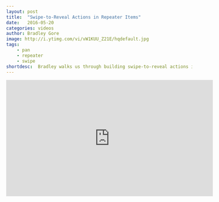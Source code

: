 ```yaml
---
layout: post
title:  "Swipe-to-Reveal Actions in Repeater Items"
date:   2016-05-20
categories: videos
author: Bradley Gore
image: http://i.ytimg.com/vi/vW1KUU_Z21E/hqdefault.jpg
tags: 
    - pan
    - repeater
    - swipe
shortdesc: 	Bradley walks us through building swipe-to-reveal actions into your NativeScript Repeater items
---
```

<iframe width="560" height="315" src="https://www.youtube.com/embed/vW1KUU_Z21E" frameborder="0" allowfullscreen></iframe>
